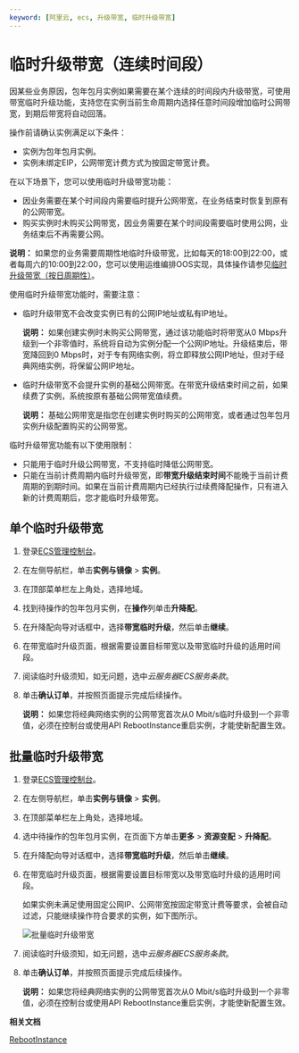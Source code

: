 ```yaml
---
keyword: [阿里云, ecs, 升级带宽, 临时升级带宽]
---
```


# 临时升级带宽（连续时间段）

因某些业务原因，包年包月实例如果需要在某个连续的时间段内升级带宽，可使用带宽临时升级功能，支持您在实例当前生命周期内选择任意时间段增加临时公网带宽，到期后带宽将自动回落。

操作前请确认实例满足以下条件：

-   实例为包年包月实例。
-   实例未绑定EIP，公网带宽计费方式为按固定带宽计费。

在以下场景下，您可以使用临时升级带宽功能：

-   因业务需要在某个时间段内需要临时提升公网带宽，在业务结束时恢复到原有的公网带宽。
-   购买实例时未购买公网带宽，因业务需要在某个时间段需要临时使用公网，业务结束后不再需要公网。

**说明：** 如果您的业务需要周期性地临时升级带宽，比如每天的18:00到22:00，或者每周六的10:00到22:00，您可以使用运维编排OOS实现，具体操作请参见[临时升级带宽（按日周期性）](/cn.zh-CN/实例/升降配实例/修改带宽配置/临时升级带宽（按日周期性）.md)。

使用临时升级带宽功能时，需要注意：

-   临时升级带宽不会改变实例已有的公网IP地址或私有IP地址。

    **说明：** 如果创建实例时未购买公网带宽，通过该功能临时将带宽从0 Mbps升级到一个非零值时，系统将自动为实例分配一个公网IP地址。升级结束后，带宽降回到0 Mbps时，对于专有网络实例，将立即释放公网IP地址，但对于经典网络实例，将保留公网IP地址。

-   临时升级带宽不会提升实例的基础公网带宽。在带宽升级结束时间之前，如果续费了实例，系统按原有基础公网带宽值续费。

    **说明：** 基础公网带宽是指您在创建实例时购买的公网带宽，或者通过包年包月实例升级配置购买的公网带宽。


临时升级带宽功能有以下使用限制：

-   只能用于临时升级公网带宽，不支持临时降低公网带宽。
-   只能在当前计费周期内临时升级带宽，即**带宽升级结束时间**不能晚于当前计费周期的到期时间。如果在当前计费周期内已经执行过续费降配操作，只有进入新的计费周期后，您才能临时升级带宽。

## 单个临时升级带宽

1.  登录[ECS管理控制台](https://ecs.console.aliyun.com)。

2.  在左侧导航栏，单击**实例与镜像** \> **实例**。

3.  在顶部菜单栏左上角处，选择地域。

4.  找到待操作的包年包月实例，在**操作**列单击**升降配**。

5.  在升降配向导对话框中，选择**带宽临时升级**，然后单击**继续**。

6.  在带宽临时升级页面，根据需要设置目标带宽以及带宽临时升级的适用时间段。

7.  阅读临时升级须知，如无问题，选中*云服务器ECS服务条款*。

8.  单击**确认订单**，并按照页面提示完成后续操作。

    **说明：** 如果您将经典网络实例的公网带宽首次从0 Mbit/s临时升级到一个非零值，必须在控制台或使用API RebootInstance重启实例，才能使新配置生效。


## 批量临时升级带宽

1.  登录[ECS管理控制台](https://ecs.console.aliyun.com)。

2.  在左侧导航栏，单击**实例与镜像** \> **实例**。

3.  在顶部菜单栏左上角处，选择地域。

4.  选中待操作的包年包月实例，在页面下方单击**更多** \> **资源变配** \> **升降配**。

5.  在升降配向导对话框中，选择**带宽临时升级**，然后单击**继续**。

6.  在带宽临时升级页面，根据需要设置目标带宽以及带宽临时升级的适用时间段。

    如果实例未满足使用固定公网IP、公网带宽按固定带宽计费等要求，会被自动过滤，只能继续操作符合要求的实例，如下图所示。

    ![批量临时升级带宽](https://static-aliyun-doc.oss-cn-hangzhou.aliyuncs.com/assets/img/zh-CN/0414359951/p139728.png)

7.  阅读临时升级须知，如无问题，选中*云服务器ECS服务条款*。

8.  单击**确认订单**，并按照页面提示完成后续操作。

    **说明：** 如果您将经典网络实例的公网带宽首次从0 Mbit/s临时升级到一个非零值，必须在控制台或使用API RebootInstance重启实例，才能使新配置生效。


**相关文档**  


[RebootInstance](/cn.zh-CN/API参考/实例/RebootInstance.md)

